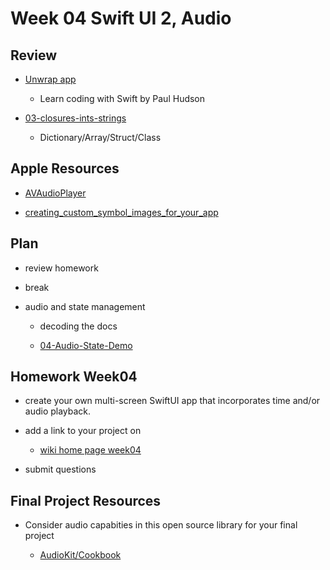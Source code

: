 # Week 04 Swift UI 2, Audio

<!-- ## Resource reminder

- [Apple Swift Docs - developer](https://developer.apple.com/documentation/swift)
- [Apple Swift Docs - A Swift Tour](https://docs.swift.org/swift-book/GuidedTour/GuidedTour.html)
- [linkedin swift-5-essential-training ](https://www.linkedin.com/learning/swift-5-essential-training)
- [Ray Wenderlich - your-first-ios-swiftui-app](https://www.raywenderlich.com/28797163-your-first-ios-swiftui-app-an-app-from-scratch) -->

## Review

- [Unwrap app](https://apps.apple.com/app/id1440611372)

  - Learn coding with Swift by Paul Hudson

- [03-closures-ints-strings](https://github.com/mobilelabclass-itp/03-closures-ints-strings)
  - Dictionary/Array/Struct/Class

## Apple Resources

- [AVAudioPlayer](https://developer.apple.com/documentation/avfaudio/avaudioplayer)

- [creating_custom_symbol_images_for_your_app](https://developer.apple.com/documentation/uikit/uiimage/creating_custom_symbol_images_for_your_app)

<!-- ## XCode indent preference

- ![xcode pref indent](../assets/xcode-pref-indent.png) -->

## Plan

- review homework

- break

- audio and state management

  - decoding the docs

  - [04-Audio-State-Demo](https://github.com/mobilelabclass-itp/04-Audio-State-Demo)

## Homework Week04

- create your own multi-screen SwiftUI app that incorporates time and/or audio playback.

- add a link to your project on

  - [wiki home page week04](https://github.com/mobilelabclass-itp/content-2023/wiki#week-04-homework)

- submit questions

## Final Project Resources

- Consider audio capabities in this open source library for your final project

  - [AudioKit/Cookbook](https://github.com/AudioKit/Cookbook)
